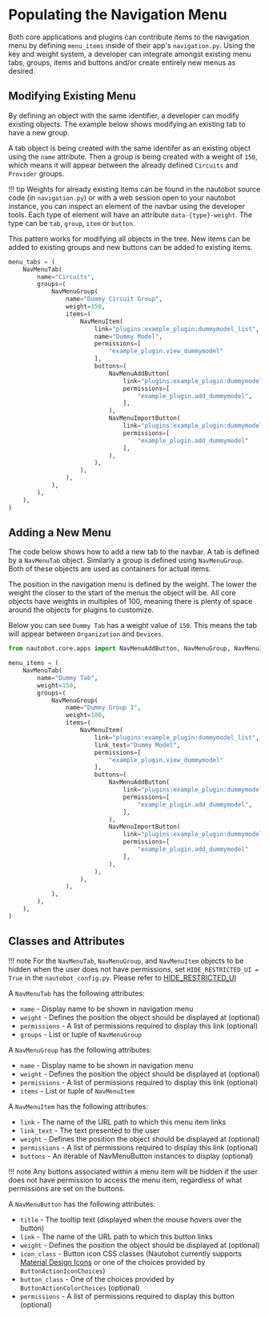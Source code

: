 # Populating the Navigation Menu

Both core applications and plugins can contribute items to the navigation menu by defining `menu_items` inside of their app's `navigation.py`. Using the key and weight system, a developer can integrate amongst existing menu tabs, groups, items and buttons and/or create entirely new menus as desired.

## Modifying Existing Menu

By defining an object with the same identifier, a developer can modify existing objects. The example below shows modifying an existing tab to have a new group.

A tab object is being created with the same identifer as an existing object using the `name` attribute. Then a group is being created with a weight of `150`, which means it will appear between the already defined `Circuits` and `Provider` groups.

!!! tip
    Weights for already existing items can be found in the nautobot source code (in `navigation.py`) or with a web session open to your nautobot instance, you can inspect an element of the navbar using the developer tools. Each type of element will have an attribute `data-{type}-weight`. The type can be `tab`, `group`, `item` or `button`.

This pattern works for modifying all objects in the tree. New items can be added to existing groups and new buttons can be added to existing items.

``` python
menu_tabs = (
    NavMenuTab(
        name="Circuits",
        groups=(
            NavMenuGroup(
                name="Dummy Circuit Group",
                weight=150,
                items=(
                    NavMenuItem(
                        link="plugins:example_plugin:dummymodel_list",
                        name="Dummy Model",
                        permissions=[
                            "example_plugin.view_dummymodel"
                        ],
                        buttons=(
                            NavMenuAddButton(
                                link="plugins:example_plugin:dummymodel_add",
                                permissions=[
                                    "example_plugin.add_dummymodel",
                                ],
                            ),
                            NavMenuImportButton(
                                link="plugins:example_plugin:dummymodel_import",
                                permissions=[
                                    "example_plugin.add_dummymodel"
                                ],
                            ),
                        ),
                    ),
                ),
            ),
        ),
    ),
)
```

## Adding a New Menu

The code below shows how to add a new tab to the navbar. A tab is defined by a `NavMenuTab` object. Similarly a group is defined using `NavMenuGroup`. Both of these objects are used as containers for actual items.

The position in the navigation menu is defined by the weight. The lower the weight the closer to the start of the menus the object will be. All core objects have weights in multiples of 100, meaning there is plenty of space around the objects for plugins to customize.

Below you can see `Dummy Tab` has a weight value of `150`. This means the tab will appear between `Organization` and `Devices`.

``` python
from nautobot.core.apps import NavMenuAddButton, NavMenuGroup, NavMenuItem, NavMenuImportButton, NavMenuTab

menu_items = (
    NavMenuTab(
        name="Dummy Tab",
        weight=150,
        groups=(
            NavMenuGroup(
                name="Dummy Group 1",
                weight=100,
                items=(
                    NavMenuItem(
                        link="plugins:example_plugin:dummymodel_list",
                        link_text="Dummy Model",
                        permissions=[
                            "example_plugin.view_dummymodel"
                        ],
                        buttons=(
                            NavMenuAddButton(
                                link="plugins:example_plugin:dummymodel_add",
                                permissions=[
                                    "example_plugin.add_dummymodel",
                                ],
                            ),
                            NavMenuImportButton(
                                link="plugins:example_plugin:dummymodel_import",
                                permissions=[
                                    "example_plugin.add_dummymodel"
                                ],
                            ),
                        ),
                    ),
                ),
            ),
        ),
    ),
)
```

## Classes and Attributes

!!! note
    For the `NavMenuTab`, `NavMenuGroup`, and `NavMenuItem` objects to be hidden when the user does not have permissions, set `HIDE_RESTRICTED_UI = True` in the `nautobot_config.py`.
    Please refer to [HIDE_RESTRICTED_UI](../configuration/optional-settings.md#hide_restricted_ui)

A `NavMenuTab` has the following attributes:

* `name` - Display name to be shown in navigation menu
* `weight` - Defines the position the object should be displayed at (optional)
* `permissions` - A list of permissions required to display this link (optional)
* `groups` - List or tuple of `NavMenuGroup`

A `NavMenuGroup` has the following attributes:

* `name` - Display name to be shown in navigation menu
* `weight` - Defines the position the object should be displayed at (optional)
* `permissions` - A list of permissions required to display this link (optional)
* `items` - List or tuple of `NavMenuItem`

A `NavMenuItem` has the following attributes:

* `link` - The name of the URL path to which this menu item links
* `link_text` - The text presented to the user
* `weight` - Defines the position the object should be displayed at (optional)
* `permissions` - A list of permissions required to display this link (optional)
* `buttons` - An iterable of NavMenuButton instances to display (optional)

!!! note
    Any buttons associated within a menu item will be hidden if the user does not have permission to access the menu item, regardless of what permissions are set on the buttons.

A `NavMenuButton` has the following attributes:

* `title` - The tooltip text (displayed when the mouse hovers over the button)
* `link` - The name of the URL path to which this button links
* `weight` - Defines the position the object should be displayed at (optional)
* `icon_class` - Button icon CSS classes (Nautobot currently supports [Material Design Icons](https://materialdesignicons.com) or one of the choices provided by `ButtonActionIconChoices`)
* `button_class` - One of the choices provided by `ButtonActionColorChoices` (optional)
* `permissions` - A list of permissions required to display this button (optional)
